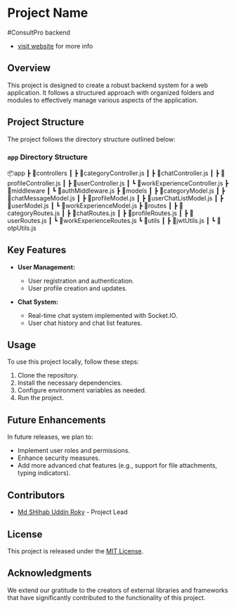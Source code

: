 # Project Name
#ConsultPro backend
- [visit website](https://consultpro.pw) for more info
## Overview

This project is designed to create a robust backend system for a web application. It follows a structured approach with organized folders and modules to effectively manage various aspects of the application.

## Project Structure
The project follows the directory structure outlined below:

### `app` Directory Structure

📦app
 ┣ 📂controllers
 ┃ ┣ 📜categoryController.js
 ┃ ┣ 📜chatController.js
 ┃ ┣ 📜profileController.js
 ┃ ┣ 📜userController.js
 ┃ ┗ 📜workExperienceController.js
 ┣ 📂middleware
 ┃ ┗ 📜authMiddleware.js
 ┣ 📂models
 ┃ ┣ 📜categoryModel.js
 ┃ ┣ 📜chatMessageModel.js
 ┃ ┣ 📜profileModel.js
 ┃ ┣ 📜userChatListModel.js
 ┃ ┣ 📜userModel.js
 ┃ ┗ 📜workExperienceModel.js
 ┣ 📂routes
 ┃ ┣ 📜categoryRoutes.js
 ┃ ┣ 📜chatRoutes.js
 ┃ ┣ 📜profileRoutes.js
 ┃ ┣ 📜userRoutes.js
 ┃ ┗ 📜workExperienceRoutes.js
 ┗ 📂utils
 ┃ ┣ 📜jwtUtils.js
 ┃ ┗ 📜otpUtils.js

## Key Features

- **User Management:**
  - User registration and authentication.
  - User profile creation and updates.

- **Chat System:**
  - Real-time chat system implemented with Socket.IO.
  - User chat history and chat list features.

## Usage

To use this project locally, follow these steps:

1. Clone the repository.
2. Install the necessary dependencies.
3. Configure environment variables as needed.
4. Run the project.

## Future Enhancements

In future releases, we plan to:

- Implement user roles and permissions.
- Enhance security measures.
- Add more advanced chat features (e.g., support for file attachments, typing indicators).

## Contributors

- [Md SHihab Uddin Roky](https://github.com/mdshihabuddinroky) - Project Lead

## License

This project is released under the [MIT License](LICENSE).

## Acknowledgments

We extend our gratitude to the creators of external libraries and frameworks that have significantly contributed to the functionality of this project.


